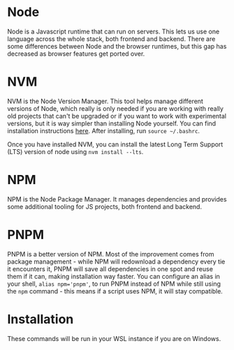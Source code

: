 # Node
Node is a Javascript runtime that can run on servers. This lets us use one language across the whole stack, both frontend and backend. There are some differences between Node and the browser runtimes, but this gap has decreased as browser features get ported over. 

# NVM

NVM is the Node Version Manager. This tool helps manage different versions of Node, which really is only needed if you are working with really old projects that can't be upgraded or if you want to work with experimental versions, but it is way simpler than installing Node yourself. You can find installation instructions [here](https://github.com/nvm-sh/nvm). After installing, run `source ~/.bashrc`.

Once you have installed NVM, you can install the latest Long Term Support (LTS) version of node using `nvm install --lts`. 

# NPM

NPM is the Node Package Manager. It manages dependencies and provides some additional tooling for JS projects, both frontend and backend. 

# PNPM

PNPM is a better version of NPM. Most of the improvement comes from package management - while NPM will redownload a dependency every tie it encounters it, PNPM will save all dependencies in one spot and reuse them if it can, making installation way faster. You can configure an alias in your shell, `alias npm='pnpm'`, to run PNPM instead of NPM while still using the `npm` command - this means if a script uses NPM, it will stay compatible.

# Installation

These commands will be run in your WSL instance if you are on Windows. 
